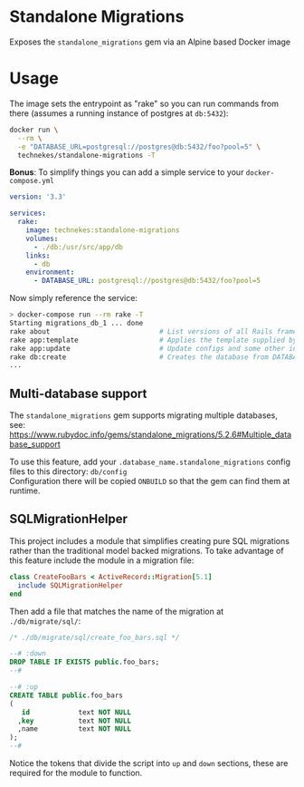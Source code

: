 # Standalone Migrations

Exposes the `standalone_migrations` gem via an Alpine based Docker image

# Usage

The image sets the entrypoint as "rake" so you can run commands from there (assumes a running instance of postgres at `db:5432`):

```sh
docker run \
  --rm \
  -e "DATABASE_URL=postgresql://postgres@db:5432/foo?pool=5" \
  technekes/standalone-migrations -T
```

**Bonus**: To simplify things you can add a simple service to your `docker-compose.yml`

```yaml
version: '3.3'

services:
  rake:
    image: technekes:standalone-migrations
    volumes:
      - ./db:/usr/src/app/db
    links:
      - db
    environment:
      - DATABASE_URL: postgresql://postgres@db:5432/foo?pool=5
```

Now simply reference the service:

```sh
> docker-compose run --rm rake -T
Starting migrations_db_1 ... done
rake about                           # List versions of all Rails frameworks and the environment
rake app:template                    # Applies the template supplied by LOCATION=(/path/to/template) ...
rake app:update                      # Update configs and some other initially generated files (or us...
rake db:create                       # Creates the database from DATABASE_URL or config/database.yml ...
...
```

## Multi-database support

The `standalone_migrations` gem supports migrating multiple databases, see:
https://www.rubydoc.info/gems/standalone_migrations/5.2.6#Multiple_database_support

To use this feature, add your `.database_name.standalone_migrations` config files
to this directory: `db/config`  
Configuration there will be copied `ONBUILD` so that the gem can find them at runtime.

## SQLMigrationHelper

This project includes a module that simplifies creating pure SQL migrations rather than the traditional model backed migrations. To take advantage of this feature include the module in a migration file:

```ruby
class CreateFooBars < ActiveRecord::Migration[5.1]
  include SQLMigrationHelper
end
```

Then add a file that matches the name of the migration at `./db/migrate/sql/`:

```sql
/* ./db/migrate/sql/create_foo_bars.sql */

--# :down
DROP TABLE IF EXISTS public.foo_bars;
--#

--# :up
CREATE TABLE public.foo_bars
(
   id            text NOT NULL
  ,key           text NOT NULL
  ,name          text NOT NULL
);
--#
```

Notice the tokens that divide the script into `up` and `down` sections, these are required for the module to function.

